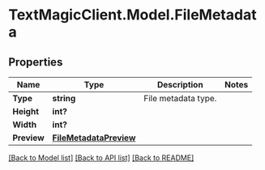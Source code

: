 # TextMagicClient.Model.FileMetadata
## Properties

Name | Type | Description | Notes
------------ | ------------- | ------------- | -------------
**Type** | **string** | File metadata type. | 
**Height** | **int?** |  | 
**Width** | **int?** |  | 
**Preview** | [**FileMetadataPreview**](FileMetadataPreview.md) |  | 

[[Back to Model list]](../README.md#documentation-for-models) [[Back to API list]](../README.md#documentation-for-api-endpoints) [[Back to README]](../README.md)

